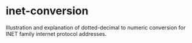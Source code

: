 # inet-conversion
Illustration and explanation of dotted-decimal to numeric conversion for INET family internet protocol addresses.
